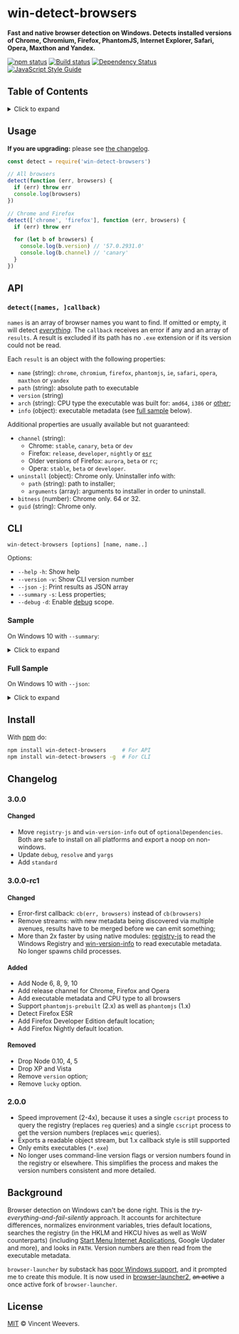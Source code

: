 # win-detect-browsers

**Fast and native browser detection on Windows. Detects installed versions of Chrome, Chromium, Firefox, PhantomJS, Internet Explorer, Safari, Opera, Maxthon and Yandex.**

[![npm status](http://img.shields.io/npm/v/win-detect-browsers.svg?style=flat-square)](https://www.npmjs.org/package/win-detect-browsers)
[![Build status](https://img.shields.io/appveyor/ci/vweevers/win-detect-browsers.svg?style=flat-square)](https://ci.appveyor.com/project/vweevers/win-detect-browsers) [![Dependency Status](https://img.shields.io/david/vweevers/win-detect-browsers.svg?style=flat-square)](https://david-dm.org/vweevers/win-detect-browsers)
[![JavaScript Style Guide](https://img.shields.io/badge/code_style-standard-brightgreen.svg)](https://standardjs.com)

## Table of Contents

<details><summary>Click to expand</summary>

- [Usage](#usage)
- [API](#api)
- [CLI](#cli)
- [Install](#install)
- [Changelog](#changelog)
- [Background](#background)
- [License](#license)

</details>

## Usage

**If you are upgrading:** please see [the changelog](#changelog).

```js
const detect = require('win-detect-browsers')

// All browsers
detect(function (err, browsers) {
  if (err) throw err
  console.log(browsers)
})

// Chrome and Firefox
detect(['chrome', 'firefox'], function (err, browsers) {
  if (err) throw err

  for (let b of browsers) {
    console.log(b.version) // '57.0.2931.0'
    console.log(b.channel) // 'canary'
  }
})
```

## API

### `detect([names, ]callback)`

`names` is an array of browser names you want to find. If omitted or empty, it will detect *[everything](http://youtu.be/k1yvvNvlXtg)*. The `callback` receives an error if any and an array of `results`. A result is excluded if its path has no `.exe` extension or if its version could not be read.

Each `result` is an object with the following properties:

- `name` (string): `chrome`, `chromium`, `firefox`, `phantomjs`, `ie`, `safari`, `opera`, `maxthon` or `yandex`
- `path` (string): absolute path to executable
- `version` (string)
- `arch` (string): CPU type the executable was built for: `amd64`, `i386` or [other](https://github.com/vweevers/pe-machine-type#types);
- `info` (object): executable metadata (see [full sample](#full-sample) below).

Additional properties are usually available but not guaranteed:

- `channel` (string):
  - Chrome: `stable`, `canary`, `beta` or `dev`
  - Firefox: `release`, `developer`, `nightly` or [`esr`](https://www.mozilla.org/en-US/firefox/organizations/faq/)
  - Older versions of Firefox: `aurora`, `beta` or `rc`;
  - Opera: `stable`, `beta` or `developer`.
- `uninstall` (object): Chrome only. Uninstaller info with:
  - `path` (string): path to installer;
  - `arguments` (array): arguments to installer in order to uninstall.
- `bitness` (number): Chrome only. 64 or 32.
- `guid` (string): Chrome only.

## CLI

```
win-detect-browsers [options] [name, name..]
```

Options:

- `--help` `-h`: Show help
- `--version` `-v`: Show CLI version number
- `--json` `-j`: Print results as JSON array
- `--summary` `-s`: Less properties;
- `--debug` `-d`: Enable [debug](https://github.com/visionmedia/debug) scope.

### Sample

On Windows 10 with `--summary`:

<details><summary>Click to expand</summary>

```
PHANTOMJS 2 32-bit
├── Path:    C:\Users\vweevers\AppData\Roaming\nvm\v10.0.0\node_modules\phantomjs-prebuilt\lib\phantom\bin\phantomjs.exe
└── Version: 2.1.1.0

IE 11 64-bit
├── Path:    C:\Program Files\Internet Explorer\iexplore.exe
└── Version: 11.0.17134.1

IE 11 32-bit
├── Path:    C:\Program Files (x86)\Internet Explorer\iexplore.exe
└── Version: 11.0.17134.1

CHROME 68 CANARY 64-bit
├── Path:    C:\Users\vweevers\AppData\Local\Google\Chrome SxS\Application\chrome.exe
├── Version: 68.0.3436.0
└── GUID:    4EA16AC7-FD5A-47C3-875B-DBF4A2008C20

CHROME 66 STABLE 64-bit
├── Path:    C:\Program Files (x86)\Google\Chrome\Application\chrome.exe
├── Version: 66.0.3359.181
└── GUID:    8A69D345-D564-463C-AFF1-A69D9E530F96

FIREFOX 61 RELEASE 64-bit
├── Path:    C:\Program Files\Mozilla Firefox\firefox.exe
└── Version: 61.0.0.6711

FIREFOX 62 NIGHTLY 64-bit
├── Path:    C:\Program Files\Firefox Nightly\firefox.exe
└── Version: 62.0.0.6712

FIREFOX 61 DEVELOPER 64-bit
├── Path:    C:\Program Files\Firefox Developer Edition\firefox.exe
└── Version: 61.0.0.6711

OPERA 53 BETA 64-bit
├── Path:    C:\Program Files\Opera beta\Launcher.exe
└── Version: 53.0.2907.31

Found 9 browsers in 26 ways within 76ms.
```

</details>

### Full Sample

On Windows 10 with `--json`:

<details><summary>Click to expand</summary>

```json
[
  {
    "name": "phantomjs",
    "path": "C:\\Users\\vweevers\\AppData\\Roaming\\nvm\\v10.0.0\\node_modules\\phantomjs-prebuilt\\lib\\phantom\\bin\\phantomjs.exe",
    "version": "2.1.1.0",
    "arch": "i386",
    "info": {
      "FileVersion": "2.1.1.0",
      "FileDescription": "PhantomJS is a headless WebKit with JavaScript API",
      "LegalCopyright": "Copyright (C) Ariya Hidayat 2012",
      "OriginalFilename": "phantomjs.exe",
      "ProductName": "PhantomJS",
      "ProductVersion": "2.1.1",
      "CompanyName": "PhantomJS"
    }
  },
  {
    "name": "ie",
    "path": "C:\\Program Files\\Internet Explorer\\iexplore.exe",
    "version": "11.0.17134.1",
    "arch": "amd64",
    "info": {
      "FileVersion": "11.0.17134.1",
      "CompanyName": "Microsoft Corporation",
      "FileDescription": "Internet Explorer",
      "InternalName": "iexplore",
      "LegalCopyright": "© Microsoft Corporation. Alle rechten voorbehouden.",
      "OriginalFilename": "IEXPLORE.EXE.MUI",
      "ProductName": "Internet Explorer",
      "ProductVersion": "11.00.17134.1"
    }
  },
  {
    "name": "ie",
    "path": "C:\\Program Files (x86)\\Internet Explorer\\iexplore.exe",
    "version": "11.0.17134.1",
    "arch": "i386",
    "info": {
      "FileVersion": "11.0.17134.1",
      "CompanyName": "Microsoft Corporation",
      "FileDescription": "Internet Explorer",
      "InternalName": "iexplore",
      "LegalCopyright": "© Microsoft Corporation. Alle rechten voorbehouden.",
      "OriginalFilename": "IEXPLORE.EXE.MUI",
      "ProductName": "Internet Explorer",
      "ProductVersion": "11.00.17134.1"
    }
  },
  {
    "name": "firefox",
    "path": "C:\\Program Files\\Mozilla Firefox\\firefox.exe",
    "version": "61.0.0.6711",
    "channel": "release",
    "arch": "amd64",
    "info": {
      "FileVersion": "61.0.0.6711",
      "LegalCopyright": "©Firefox and Mozilla Developers; available under the MPL 2 license.",
      "CompanyName": "Mozilla Corporation",
      "FileDescription": "Firefox",
      "ProductVersion": "61.0",
      "InternalName": "Firefox",
      "LegalTrademarks": "Firefox is a Trademark of The Mozilla Foundation.",
      "OriginalFilename": "../../dist/bin/firefox.exe",
      "ProductName": "Firefox",
      "BuildID": "20180517141400"
    }
  },
  {
    "name": "firefox",
    "path": "C:\\Program Files\\Firefox Developer Edition\\firefox.exe",
    "version": "61.0.0.6711",
    "channel": "developer",
    "arch": "amd64",
    "info": {
      "FileVersion": "61.0.0.6711",
      "LegalCopyright": "©Firefox and Mozilla Developers; available under the MPL 2 license.",
      "CompanyName": "Mozilla Corporation",
      "FileDescription": "Firefox Developer Edition",
      "ProductVersion": "61.0",
      "InternalName": "Firefox Developer Edition",
      "LegalTrademarks": "Firefox is a Trademark of The Mozilla Foundation.",
      "OriginalFilename": "../../dist/bin/firefox.exe",
      "ProductName": "Firefox Developer Edition",
      "BuildID": "20180517141400"
    }
  },
  {
    "name": "firefox",
    "path": "C:\\Program Files\\Firefox Nightly\\firefox.exe",
    "version": "62.0.0.6712",
    "channel": "nightly",
    "arch": "amd64",
    "info": {
      "FileVersion": "62.0.0.6712",
      "LegalCopyright": "©Firefox and Mozilla Developers; available under the MPL 2 license.",
      "CompanyName": "Mozilla Corporation",
      "FileDescription": "Firefox Nightly",
      "ProductVersion": "62.0a1",
      "InternalName": "Firefox Nightly",
      "LegalTrademarks": "Firefox is a Trademark of The Mozilla Foundation.",
      "OriginalFilename": "firefox.exe",
      "ProductName": "Firefox Nightly",
      "BuildID": "20180518222751"
    }
  },
  {
    "name": "chrome",
    "path": "C:\\Users\\vweevers\\AppData\\Local\\Google\\Chrome SxS\\Application\\chrome.exe",
    "version": "68.0.3436.0",
    "channel": "canary",
    "arch": "amd64",
    "bitness": 64,
    "guid": "4EA16AC7-FD5A-47C3-875B-DBF4A2008C20",
    "info": {
      "FileVersion": "68.0.3436.0",
      "CompanyName": "Google Inc.",
      "FileDescription": "Google Chrome",
      "InternalName": "chrome_exe",
      "LegalCopyright": "Copyright 2017 Google Inc. All rights reserved.",
      "OriginalFilename": "chrome.exe",
      "ProductName": "Google Chrome",
      "ProductVersion": "68.0.3436.0",
      "CompanyShortName": "Google",
      "ProductShortName": "Chrome",
      "LastChange": "e0f81fe637f233bf12e821915b72bc8d2194c3f2-refs/branch-heads/3436@{#1}",
      "Official Build": "1"
    },
    "uninstall": {
      "path": "C:\\Users\\vweevers\\AppData\\Local\\Google\\Chrome SxS\\Application\\68.0.3436.0\\Installer\\setup.exe",
      "arguments": [
        "--uninstall",
        "--chrome-sxs"
      ]
    }
  },
  {
    "name": "chrome",
    "path": "C:\\Program Files (x86)\\Google\\Chrome\\Application\\chrome.exe",
    "version": "66.0.3359.181",
    "channel": "stable",
    "arch": "amd64",
    "bitness": 64,
    "guid": "8A69D345-D564-463C-AFF1-A69D9E530F96",
    "info": {
      "FileVersion": "66.0.3359.181",
      "CompanyName": "Google Inc.",
      "FileDescription": "Google Chrome",
      "InternalName": "chrome_exe",
      "LegalCopyright": "Copyright 2017 Google Inc. All rights reserved.",
      "OriginalFilename": "chrome.exe",
      "ProductName": "Google Chrome",
      "ProductVersion": "66.0.3359.181",
      "CompanyShortName": "Google",
      "ProductShortName": "Chrome",
      "LastChange": "a10b9cedb40738cb152f8148ddab4891df876959-refs/branch-heads/3359@{#828}",
      "Official Build": "1"
    },
    "uninstall": {
      "path": "C:\\Program Files (x86)\\Google\\Chrome\\Application\\66.0.3359.181\\Installer\\setup.exe",
      "arguments": [
        "--uninstall",
        "--system-level",
        "--verbose-logging"
      ]
    }
  },
  {
    "name": "opera",
    "path": "C:\\Program Files\\Opera beta\\Launcher.exe",
    "version": "53.0.2907.31",
    "channel": "beta",
    "arch": "amd64",
    "info": {
      "FileVersion": "53.0.2907.31",
      "LegalCopyright": "Copyright Opera Software 2018",
      "InternalName": "Opera",
      "CompanyName": "Opera Software",
      "ProductName": "Opera beta Internet Browser",
      "ProductVersion": "53.0.2907.31",
      "FileDescription": "Opera beta Internet Browser"
    }
  }
]
```

</details>

## Install

With [npm](https://npmjs.org) do:

```bash
npm install win-detect-browsers     # For API
npm install win-detect-browsers -g  # For CLI
```

## Changelog

### 3.0.0

#### Changed

- Move `registry-js` and `win-version-info` out of `optionalDependencies`. Both are safe to install on all platforms and export a noop on non-windows.
- Update `debug`, `resolve` and `yargs`
- Add `standard`

### 3.0.0-rc1

#### Changed

- Error-first callback: `cb(err, browsers)` instead of `cb(browsers)`
- Remove streams: with new metadata being discovered via multiple avenues, results have to be merged before we can emit something;
- More than 2x faster by using native modules: [registry-js](https://www.npmjs.com/package/registry-js) to read the Windows Registry and [win-version-info](https://www.npmjs.org/package/win-version-info) to read executable metadata. No longer spawns child processes.

#### Added

- Add Node 6, 8, 9, 10
- Add release channel for Chrome, Firefox and Opera
- Add executable metadata and CPU type to all browsers
- Support `phantomjs-prebuilt` (2.x) as well as `phantomjs` (1.x)
- Detect Firefox ESR
- Add Firefox Developer Edition default location;
- Add Firefox Nightly default location.

#### Removed

- Drop Node 0.10, 4, 5
- Drop XP and Vista
- Remove `version` option;
- Remove `lucky` option.

### 2.0.0

- Speed improvement (2-4x), because it uses a single `cscript` process to query the registry (replaces `reg` queries) and a single `cscript` process to get the version numbers (replaces `wmic` queries).
- Exports a readable object stream, but 1.x callback style is still supported
- Only emits executables (`*.exe`)
- No longer uses command-line version flags or version numbers found in the registry or elsewhere. This simplifies the process and makes the version numbers consistent and more detailed.

## Background

Browser detection on Windows can't be done right. This is the *try-everything-and-fail-silently* approach. It accounts for architecture differences, normalizes environment variables, tries default locations, searches the registry (in the HKLM and HKCU hives as well as WoW counterparts) (including [Start Menu Internet Applications](http://msdn.microsoft.com/en-us/library/windows/desktop/dd203067(v=vs.85).aspx), Google Updater and more), and looks in `PATH`. Version numbers are then read from the executable metadata.

`browser-launcher` by substack has [poor Windows support](https://github.com/substack/browser-launcher/issues/7), and it prompted me to create this module. It is now used in [browser-launcher2](https://github.com/benderjs/browser-launcher2), ~~an active~~ a once active fork of `browser-launcher`.

## License

[MIT](http://opensource.org/licenses/MIT) © Vincent Weevers.
